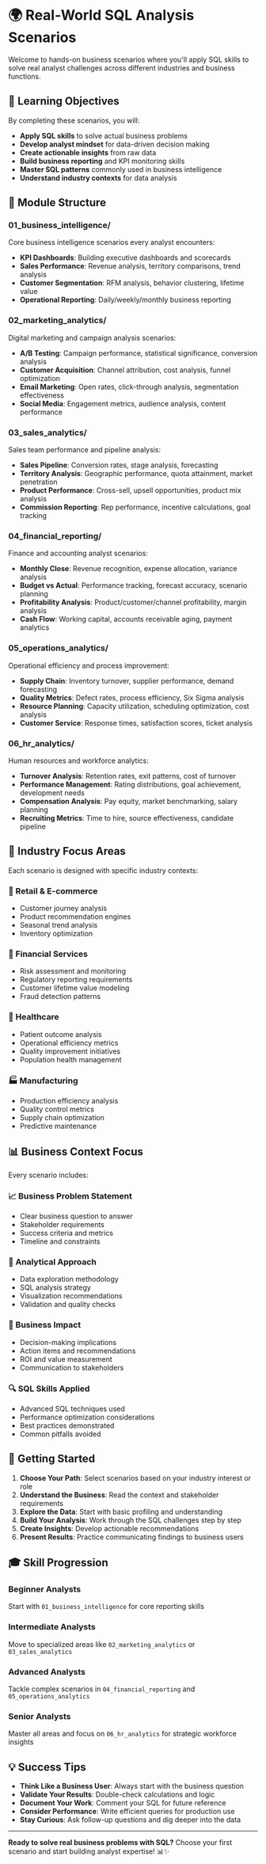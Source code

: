 # 🌍 Real-World SQL Analysis Scenarios

Welcome to hands-on business scenarios where you'll apply SQL skills to solve real analyst challenges across different industries and business functions.

## 🎯 Learning Objectives

By completing these scenarios, you will:

- **Apply SQL skills** to solve actual business problems
- **Develop analyst mindset** for data-driven decision making
- **Create actionable insights** from raw data
- **Build business reporting** and KPI monitoring skills
- **Master SQL patterns** commonly used in business intelligence
- **Understand industry contexts** for data analysis

## 📁 Module Structure

### 01_business_intelligence/

Core business intelligence scenarios every analyst encounters:

- **KPI Dashboards**: Building executive dashboards and scorecards
- **Sales Performance**: Revenue analysis, territory comparisons, trend analysis
- **Customer Segmentation**: RFM analysis, behavior clustering, lifetime value
- **Operational Reporting**: Daily/weekly/monthly business reporting

### 02_marketing_analytics/

Digital marketing and campaign analysis scenarios:

- **A/B Testing**: Campaign performance, statistical significance, conversion analysis
- **Customer Acquisition**: Channel attribution, cost analysis, funnel optimization
- **Email Marketing**: Open rates, click-through analysis, segmentation effectiveness
- **Social Media**: Engagement metrics, audience analysis, content performance

### 03_sales_analytics/

Sales team performance and pipeline analysis:

- **Sales Pipeline**: Conversion rates, stage analysis, forecasting
- **Territory Analysis**: Geographic performance, quota attainment, market penetration
- **Product Performance**: Cross-sell, upsell opportunities, product mix analysis
- **Commission Reporting**: Rep performance, incentive calculations, goal tracking

### 04_financial_reporting/

Finance and accounting analyst scenarios:

- **Monthly Close**: Revenue recognition, expense allocation, variance analysis
- **Budget vs Actual**: Performance tracking, forecast accuracy, scenario planning
- **Profitability Analysis**: Product/customer/channel profitability, margin analysis
- **Cash Flow**: Working capital, accounts receivable aging, payment analytics

### 05_operations_analytics/

Operational efficiency and process improvement:

- **Supply Chain**: Inventory turnover, supplier performance, demand forecasting
- **Quality Metrics**: Defect rates, process efficiency, Six Sigma analysis
- **Resource Planning**: Capacity utilization, scheduling optimization, cost analysis
- **Customer Service**: Response times, satisfaction scores, ticket analysis

### 06_hr_analytics/

Human resources and workforce analytics:

- **Turnover Analysis**: Retention rates, exit patterns, cost of turnover
- **Performance Management**: Rating distributions, goal achievement, development needs
- **Compensation Analysis**: Pay equity, market benchmarking, salary planning
- **Recruiting Metrics**: Time to hire, source effectiveness, candidate pipeline

## 🏢 Industry Focus Areas

Each scenario is designed with specific industry contexts:

### 🛒 Retail & E-commerce

- Customer journey analysis
- Product recommendation engines
- Seasonal trend analysis
- Inventory optimization

### 🏦 Financial Services

- Risk assessment and monitoring
- Regulatory reporting requirements
- Customer lifetime value modeling
- Fraud detection patterns

### 🏥 Healthcare

- Patient outcome analysis
- Operational efficiency metrics
- Quality improvement initiatives
- Population health management

### 🏭 Manufacturing

- Production efficiency analysis
- Quality control metrics
- Supply chain optimization
- Predictive maintenance

## 📊 Business Context Focus

Every scenario includes:

### 📈 Business Problem Statement

- Clear business question to answer
- Stakeholder requirements
- Success criteria and metrics
- Timeline and constraints

### 🎯 Analytical Approach

- Data exploration methodology
- SQL analysis strategy
- Visualization recommendations
- Validation and quality checks

### 💼 Business Impact

- Decision-making implications
- Action items and recommendations
- ROI and value measurement
- Communication to stakeholders

### 🔍 SQL Skills Applied

- Advanced SQL techniques used
- Performance optimization considerations
- Best practices demonstrated
- Common pitfalls avoided

## 🚀 Getting Started

1. **Choose Your Path**: Select scenarios based on your industry interest or role
2. **Understand the Business**: Read the context and stakeholder requirements
3. **Explore the Data**: Start with basic profiling and understanding
4. **Build Your Analysis**: Work through the SQL challenges step by step
5. **Create Insights**: Develop actionable recommendations
6. **Present Results**: Practice communicating findings to business users

## 🎓 Skill Progression

### Beginner Analysts

Start with `01_business_intelligence` for core reporting skills

### Intermediate Analysts

Move to specialized areas like `02_marketing_analytics` or `03_sales_analytics`

### Advanced Analysts

Tackle complex scenarios in `04_financial_reporting` and `05_operations_analytics`

### Senior Analysts

Master all areas and focus on `06_hr_analytics` for strategic workforce insights

## 💡 Success Tips

- **Think Like a Business User**: Always start with the business question
- **Validate Your Results**: Double-check calculations and logic
- **Document Your Work**: Comment your SQL for future reference
- **Consider Performance**: Write efficient queries for production use
- **Stay Curious**: Ask follow-up questions and dig deeper into the data

---

**Ready to solve real business problems with SQL?** Choose your first scenario and start building analyst expertise! 📊✨
